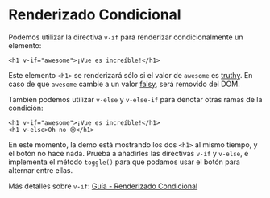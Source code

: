 # Renderizado Condicional

Podemos utilizar la directiva `v-if` para renderizar condicionalmente un elemento:

```vue-html
<h1 v-if="awesome">¡Vue es increíble!</h1>
```

Este elemento `<h1>` se renderizará sólo si el valor de `awesome` es [truthy](https://developer.mozilla.org/en-US/docs/Glossary/Truthy). En caso de que `awesome` cambie a un valor [falsy](https://developer.mozilla.org/en-US/docs/Glossary/Falsy), será removido del DOM.

También podemos utilizar `v-else` y `v-else-if` para denotar otras ramas de la condición:

```vue-html
<h1 v-if="awesome">¡Vue es increíble!</h1>
<h1 v-else>Oh no 😢</h1>
```

En este momento, la demo está mostrando los dos `<h1>` al mismo tiempo, y el botón no hace nada. Prueba a añadirles las directivas `v-if` y `v-else`, e implementa el método `toggle()` para que podamos usar el botón para alternar entre ellas.

Más detalles sobre `v-if`: <a target="_blank" href="/guide/essentials/conditional.html" >Guía - Renderizado Condicional</a>
